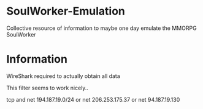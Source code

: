 # SoulWorker-Emulation
Collective resource of information to maybe one day emulate the MMORPG SoulWorker

# Information
WireShark required to actually obtain all data

This filter seems to work nicely..

tcp and net 194.187.19.0/24 or net 206.253.175.37 or net 94.187.19.130
